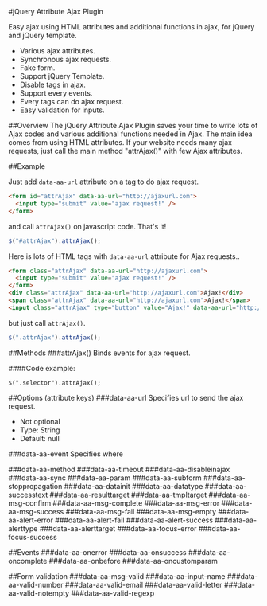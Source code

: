 #jQuery Attribute Ajax Plugin

Easy ajax using HTML attributes and additional functions in ajax, for jQuery and jQuery template.

- Various ajax attributes.
- Synchronous ajax requests.
- Fake form.
- Support jQuery Template.
- Disable tags in ajax.
- Support every events.
- Every tags can do ajax request.
- Easy validation for inputs.

##Overview
The jQuery Attribute Ajax Plugin saves your time to write lots of Ajax codes and various additional functions needed in Ajax. The main idea comes from using HTML attributes. If your website needs many ajax requests, just call the main method "attrAjax()" with few Ajax attributes.

##Example

Just add <code>data-aa-url</code> attribute on a tag to do ajax request.
````html
<form id="attrAjax" data-aa-url="http://ajaxurl.com">
  <input type="submit" value="ajax request!" />
</form>
````

and call <code>attrAjax()</code> on javascript code. That's it!
````javascript
$("#attrAjax").attrAjax();
````

Here is lots of HTML tags with <code>data-aa-url</code> attribute for Ajax requests..
````html
<form class="attrAjax" data-aa-url="http://ajaxurl.com">
  <input type="submit" value="ajax request!" />
</form>
<div class="attrAjax" data-aa-url="http://ajaxurl.com">Ajax!</div>
<span class="attrAjax" data-aa-url="http://ajaxurl.com">Ajax!</span>
<input class="attrAjax" type="button" value="Ajax!" data-aa-url="http://ajaxurl.com" />
````

but just call <code>attrAjax()</code>.
````javascript
$(".attrAjax").attrAjax();
````

##Methods
###attrAjax()
Binds events for ajax request.

####Code example:
````
$(".selector").attrAjax();
````

##Options (attribute keys)
###data-aa-url
Specifies url to send the ajax request.
- Not optional
- Type: String
- Default: null

###data-aa-event
Specifies where

###data-aa-method
###data-aa-timeout
###data-aa-disableinajax
###data-aa-sync
###data-aa-param
###data-aa-subform
###data-aa-stoppropagation
###data-aa-datainit
###data-aa-datatype
###data-aa-successtext
###data-aa-resulttarget
###data-aa-tmpltarget
###data-aa-msg-confirm
###data-aa-msg-complete
###data-aa-msg-error
###data-aa-msg-success
###data-aa-msg-fail
###data-aa-msg-empty
###data-aa-alert-error
###data-aa-alert-fail
###data-aa-alert-success
###data-aa-alerttype
###data-aa-alerttarget
###data-aa-focus-error
###data-aa-focus-success

##Events
###data-aa-onerror
###data-aa-onsuccess
###data-aa-oncomplete
###data-aa-onbefore
###data-aa-oncustomparam

##Form validation
###data-aa-msg-valid
###data-aa-input-name
###data-aa-valid-number
###data-aa-valid-email
###data-aa-valid-letter
###data-aa-valid-notempty
###data-aa-valid-regexp

